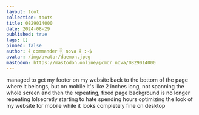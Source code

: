 ```yaml
---
layout: toot
collection: toots
title: 0829014000
date: 2024-08-29
published: true
tags: []
pinned: false
author: ⸸ commander ░ nova ⸸ :~$
avatar: /img/avatar/daemon.jpeg
mastodon: https://mastodon.online/@cmdr_nova/0829014000
---
```


managed to get my footer on my website back to the bottom of the page where it belongs, but on mobile it's like 2 inches long, not spanning the whole screen and then the repeating, fixed page background is no longer repeating lolsecretly starting to hate spending hours optimizing the look of my website for mobile while it looks completely fine on desktop
